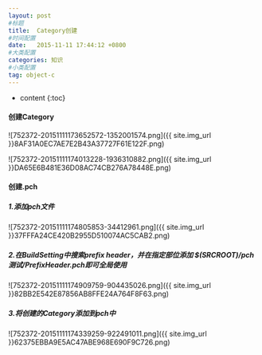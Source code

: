 ```yaml
---
layout: post
#标题
title:  Category创建
#时间配置
date:   2015-11-11 17:44:12 +0800
#大类配置
categories: 知识
#小类配置
tag: object-c
---
```


* content
{:toc}


#### 创建Category

![752372-20151111173652572-1352001574.png]({{ site.img_url }}8AF31A0EC7AE7E2B43A37727F61E122F.png)

![752372-20151111174013228-1936310882.png]({{ site.img_url }}DA65E6B481E36D08AC74CB276A78448E.png)

#### 创建.pch

##### 1.添加pch文件

![752372-20151111174805853-34412961.png]({{ site.img_url }}37FFFA24CE420B2955D510074AC5CAB2.png)

 

##### 2.在BuildSetting中搜索prefix header，并在指定部位添加 $(SRCROOT)/pch测试/PrefixHeader.pch即可全局使用

![752372-20151111174909759-904435026.png]({{ site.img_url }}82BB2E542E87856AB8FFE24A764F8F63.png)

##### 3.将创建的Category添加到pch中

![752372-20151111174339259-922491011.png]({{ site.img_url }}62375EBBA9E5AC47ABE968E690F9C726.png)
